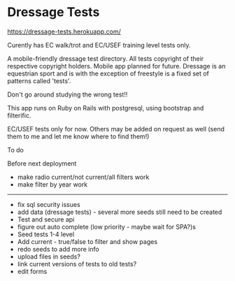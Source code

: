 # Dressage Tests

https://dressage-tests.herokuapp.com/

Curently has EC walk/trot and EC/USEF training level tests only. 

A mobile-friendly dressage test directory. All tests copyright of their respective copyright holders.
Mobile app planned for future. Dressage is an equestrian sport and is with the exception of freestyle is a fixed set of patterns called 'tests'.

Don't go around studying the wrong test!!

This app runs on Ruby on Rails with postgresql, using bootstrap and filterific. 

EC/USEF tests only for now. Others may be added on request as well (send them to me and let me know where to find them!)

To do

Before next deployment
- make radio current/not current/all filters work
- make filter by year work 
****

- fix sql security issues
- add data (dressage tests) - several more seeds still need to be created
- Test and secure api
- figure out auto complete (low priority - maybe wait for SPA?)s
- Seed tests 1-4 level
- Add current - true/false to filter and show pages
- redo seeds to add more info
- upload files in seeds?
- link current versions of tests to old tests?
- edit forms 
